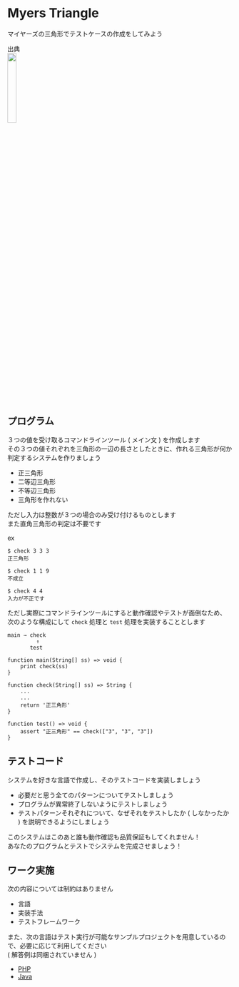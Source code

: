 # Myers Triangle
マイヤーズの三角形でテストケースの作成をしてみよう

出典  
<img src="https://images-na.ssl-images-amazon.com/images/I/41uUlnfT3QL._SX341_BO1,204,203,200_.jpg" width="20%" >

## プログラム
３つの値を受け取るコマンドラインツール ( メイン文 ) を作成します  
その３つの値それぞれを三角形の一辺の長さとしたときに、作れる三角形が何か判定するシステムを作りましょう

- 正三角形
- 二等辺三角形
- 不等辺三角形
- 三角形を作れない

ただし入力は整数が３つの場合のみ受け付けるものとします  
また直角三角形の判定は不要です

ex

```
$ check 3 3 3
正三角形

$ check 1 1 9
不成立

$ check 4 4
入力が不正です
```

ただし実際にコマンドラインツールにすると動作確認やテストが面倒なため、  
次のような構成にして `check` 処理と `test` 処理を実装することとします

```
main → check
         ↑
       test
```

```main
function main(String[] ss) => void {
    print check(ss)
}
```

```check
function check(String[] ss) => String {
    ...
    ...
    return '正三角形'
}
```

```test
function test() => void {
    assert "正三角形" == check(["3", "3", "3"])
}
```

## テストコード
システムを好きな言語で作成し、そのテストコードを実装しましょう

- 必要だと思う全てのパターンについてテストしましょう
- プログラムが異常終了しないようにテストしましょう
- テストパターンそれぞれについて、なぜそれをテストしたか ( しなかったか ) を説明できるようにしましょう

このシステムはこのあと誰も動作確認も品質保証もしてくれません！  
あなたのプログラムとテストでシステムを完成させましょう！

## ワーク実施
次の内容については制約はありません

- 言語
- 実装手法
- テストフレームワーク

また、次の言語はテスト実行が可能なサンプルプロジェクトを用意しているので、必要に応じて利用してください  
( 解答例は同梱されていません )

+ [PHP](./php)
+ [Java](./java)

